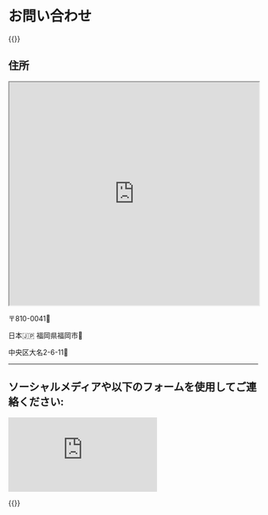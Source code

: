 # お問い合わせ

{{<rawhtml>}}

<h2>住所</h2>

<div class="address-container">
    <div>
        <iframe style="width:100%" src="https://www.google.com/maps/embed?pb=!1m14!1m8!1m3!1d1661.813357911255!2d130.395001!3d33.58904!3m2!1i1024!2i768!4f13.1!3m3!1m2!1s0x3541910074821665%3A0xedd7a60c722e8a7b!2sInferara%20Corp.!5e0!3m2!1sen!2sjp!4v1730549617290!5m2!1sen!2sjp"
        width="600" height="450" style="border:0;" allowfullscreen="yes" loading="lazy" referrerpolicy="no-referrer-when-downgrade">読み込み中…</iframe>
    </div>
    <div class="address">
        <p>〒810-0041<span>📮</span></p>
        <p>日本<span>🇯🇵</span>&nbsp;福岡県福岡市<span>🍜</span></p>
        <p>中央区大名2-6-11<span>🏢</span></div>
    </div>
</div>

<hr class="horizontal-delimiter"/>

<h2>ソーシャルメディアや以下のフォームを使用してご連絡ください:</h2>

<div>
    <iframe class="contact-form" src="https://docs.google.com/forms/d/e/1FAIpQLSf_nsvgT8MPL5ApqnQghbK_Uo30l-y8huKZb0fvpw9wrdTg-w/viewform?embedded=true" scrolling="yes" frameborder="0" marginheight="0" marginwidth="0">読み込み中…</iframe>
</div>

{{</rawhtml>}}

